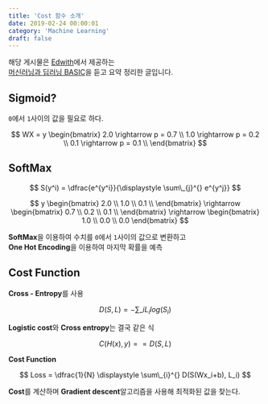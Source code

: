 ```yaml
---
title: 'Cost 함수 소개'
date: 2019-02-24 00:00:01
category: 'Machine Learning'
draft: false
---
```


해당 게시물은 [Edwith](https://www.edwith.org)에서 제공하는<br/>
[머신러닝과 딥러닝 BASIC](https://www.edwith.org/others26/joinLectures/9829)을 듣고 요약 정리한 글입니다.

## Sigmoid?

`0`에서 `1`사이의 값을 필요로 하다.

$$
    WX = y
    \begin{bmatrix}
        2.0 \rightarrow p = 0.7 \\
        1.0 \rightarrow p = 0.2 \\
        0.1 \rightarrow p = 0.1 \\
    \end{bmatrix}
$$

## SoftMax

$$
S(y^i) = \dfrac{e^{y^i}}{\displaystyle \sum\_{j}^{} e^{y^j}}
$$

$$
    y
    \begin{bmatrix}
        2.0 \\
        1.0 \\
        0.1 \\
    \end{bmatrix}
    \rightarrow
    \begin{bmatrix}
        0.7 \\ 0.2 \\ 0.1 \\
    \end{bmatrix}
    \rightarrow
    \begin{bmatrix}
        1.0 \\ 0.0 \\ 0.0
    \end{bmatrix}
$$

**SoftMax**을 이용하여 수치를 `0`에서 `1`사이의 값으로 변환하고<br/>
**One Hot Encoding**을 이용하여 마지막 확률을 예측

## Cost Function

**Cross - Entropy**를 사용

$$
D(S, L) = - \displaystyle \sum\_{i}^{} L_i log(S_i)
$$

**Logistic cost**와 **Cross entropy**는 결국 같은 식

$$
C(H(x), y) == D(S, L)
$$

**Cost Function**

$$
Loss = \dfrac{1}{N} \displaystyle \sum\_{i}^{} D(S(Wx_i+b), L_i)
$$

**Cost**를 계산하며 **Gradient descent**알고리즘을 사용해 최적화된 값을 찾는다.
